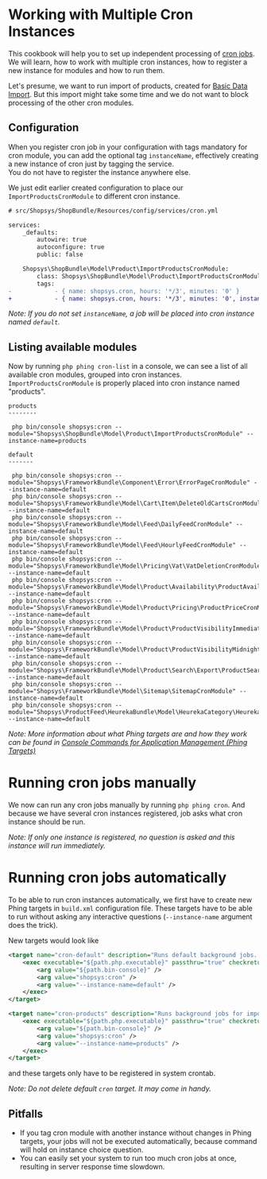 # Working with Multiple Cron Instances
This cookbook will help you to set up independent processing of [cron jobs](/docs/introduction/cron.md).
We will learn, how to work with multiple cron instances, how to register a new instance for modules and how to run them.

Let's presume, we want to run import of products, created for [Basic Data Import](./basic-data-import.md).
But this import might take some time and we do not want to block processing of the other cron modules.

## Configuration
When you register cron job in your configuration with tags mandatory for cron module, you can add the optional tag `instanceName`,
effectively creating a new instance of cron just by tagging the service.  
You do not have to register the instance anywhere else.

We just edit earlier created configuration to place our `ImportProductsCronModule` to different cron instance.
```diff
# src/Shopsys/ShopBundle/Resources/config/services/cron.yml

services:
    _defaults:
        autowire: true
        autoconfigure: true
        public: false

    Shopsys\ShopBundle\Model\Product\ImportProductsCronModule:
        class: Shopsys\ShopBundle\Model\Product\ImportProductsCronModule
        tags:
-            - { name: shopsys.cron, hours: '*/3', minutes: '0' }
+            - { name: shopsys.cron, hours: '*/3', minutes: '0', instanceName: products}
```

*Note: If you do not set `instanceName`, a job will be placed into cron instance named `default`.*

## Listing available modules
Now by running `php phing cron-list` in a console, we can see a list of all available cron modules, grouped into cron instances.
`ImportProductsCronModule` is properly placed into cron instance named "products".

```
products
--------

 php bin/console shopsys:cron --module="Shopsys\ShopBundle\Model\Product\ImportProductsCronModule" --instance-name=products

default
-------

 php bin/console shopsys:cron --module="Shopsys\FrameworkBundle\Component\Error\ErrorPageCronModule" --instance-name=default
 php bin/console shopsys:cron --module="Shopsys\FrameworkBundle\Model\Cart\Item\DeleteOldCartsCronModule" --instance-name=default
 php bin/console shopsys:cron --module="Shopsys\FrameworkBundle\Model\Feed\DailyFeedCronModule" --instance-name=default
 php bin/console shopsys:cron --module="Shopsys\FrameworkBundle\Model\Feed\HourlyFeedCronModule" --instance-name=default
 php bin/console shopsys:cron --module="Shopsys\FrameworkBundle\Model\Pricing\Vat\VatDeletionCronModule" --instance-name=default
 php bin/console shopsys:cron --module="Shopsys\FrameworkBundle\Model\Product\Availability\ProductAvailabilityCronModule" --instance-name=default
 php bin/console shopsys:cron --module="Shopsys\FrameworkBundle\Model\Product\Pricing\ProductPriceCronModule" --instance-name=default
 php bin/console shopsys:cron --module="Shopsys\FrameworkBundle\Model\Product\ProductVisibilityImmediateCronModule" --instance-name=default
 php bin/console shopsys:cron --module="Shopsys\FrameworkBundle\Model\Product\ProductVisibilityMidnightCronModule" --instance-name=default
 php bin/console shopsys:cron --module="Shopsys\FrameworkBundle\Model\Product\Search\Export\ProductSearchExportCronModule" --instance-name=default
 php bin/console shopsys:cron --module="Shopsys\FrameworkBundle\Model\Sitemap\SitemapCronModule" --instance-name=default
 php bin/console shopsys:cron --module="Shopsys\ProductFeed\HeurekaBundle\Model\HeurekaCategory\HeurekaCategoryCronModule" --instance-name=default
```

*Note: More information about what Phing targets are and how they work can be found in [Console Commands for Application Management (Phing Targets)](/docs/introduction/console-commands-for-application-management-phing-targets.md)*

# Running cron jobs manually
We now can run any cron jobs manually by running `php phing cron`.
And because we have several cron instances registered, job asks what cron instance should be run.

*Note: If only one instance is registered, no question is asked and this instance will run immediately.*

# Running cron jobs automatically
To be able to run cron instances automatically, we first have to create new Phing targets in `build.xml` configuration file.
These targets have to be able to run without asking any interactive questions (`--instance-name` argument does the trick).

New targets would look like

```xml
<target name="cron-default" description="Runs default background jobs. Should be executed periodically by system Cron every 5 minutes.">
    <exec executable="${path.php.executable}" passthru="true" checkreturn="true">
        <arg value="${path.bin-console}" />
        <arg value="shopsys:cron" />
        <arg value="--instance-name=default" />
    </exec>
</target>

<target name="cron-products" description="Runs background jobs for import of products. Should be executed periodically by system Cron every 5 minutes.">
    <exec executable="${path.php.executable}" passthru="true" checkreturn="true">
        <arg value="${path.bin-console}" />
        <arg value="shopsys:cron" />
        <arg value="--instance-name=products" />
    </exec>
</target>
```

and these targets only have to be registered in system crontab.

*Note: Do not delete default `cron` target. It may come in handy.*

## Pitfalls
- If you tag cron module with another instance without changes in Phing targets, your jobs will not be executed automatically, because command will hold on instance choice question.
- You can easily set your system to run too much cron jobs at once, resulting in server response time slowdown.
